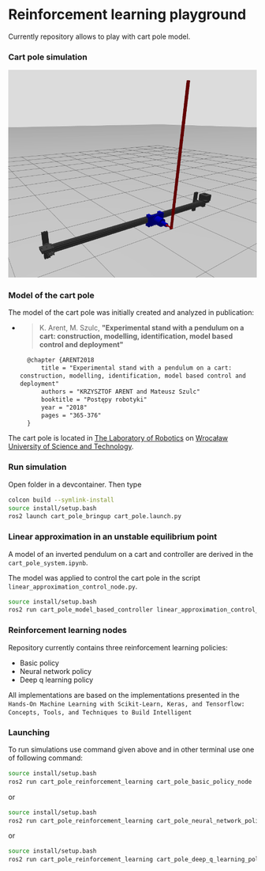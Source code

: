 # Reinforcement learning playground

Currently repository allows to play with cart pole model.

### Cart pole simulation
![cart pole](/img/cart_pole.png " ")

### Model of the cart pole

The model of the cart pole was initially created and analyzed in publication:

* > K. Arent, M. Szulc,
  > **"Experimental stand with a pendulum on a cart: construction, modelling, identification, model based control and deployment"**

        @chapter {ARENT2018
            title = "Experimental stand with a pendulum on a cart: construction, modelling, identification, model based control and deployment"
            authors = "KRZYSZTOF ARENT and Mateusz Szulc"
            booktitle = "Postępy robotyki"
            year = "2018"
            pages = "365-376"
        }

The cart pole is located in [The Laboratory of Robotics](https://lr.kcir.pwr.edu.pl/) on [Wrocaław University of Science and Technology](https://pwr.edu.pl/).



### Run simulation

Open folder in a devcontainer. Then type

```bash
colcon build --symlink-install
source install/setup.bash
ros2 launch cart_pole_bringup cart_pole.launch.py
```

### Linear approximation in an unstable equilibrium point

A model of an inverted pendulum on a cart and controller are derived in the `cart_pole_system.ipynb`.

The model was applied to control the cart pole in the script `linear_approximation_control_node.py`.

```bash
source install/setup.bash
ros2 run cart_pole_model_based_controller linear_approximation_control_node
```

### Reinforcement learning nodes

Repository currently contains three reinforcement learning policies:
* Basic policy
* Neural network policy
* Deep q learning policy

All implementations are based on the implementations presented in the `Hands-On Machine Learning with Scikit-Learn, Keras, and Tensorflow: Concepts, Tools, and Techniques to Build Intelligent`

### Launching
To run simulations use command given above and in other terminal use one of following command:

```bash
source install/setup.bash
ros2 run cart_pole_reinforcement_learning cart_pole_basic_policy_node
```

or

```bash
source install/setup.bash
ros2 run cart_pole_reinforcement_learning cart_pole_neural_network_policy
```

or

```bash
source install/setup.bash
ros2 run cart_pole_reinforcement_learning cart_pole_deep_q_learning_policy_node
```
